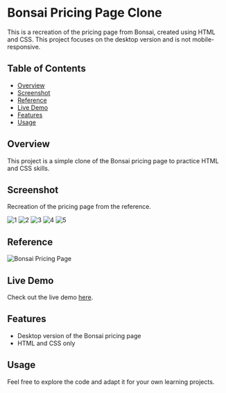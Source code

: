 # Bonsai Pricing Page Clone

This is a recreation of the pricing page from Bonsai, created using HTML and CSS. This project focuses on the desktop version and is not mobile-responsive.

## Table of Contents

- [Overview](#overview)
- [Screenshot](#screenshot)
- [Reference](#overview)
- [Live Demo](#live-demo)
- [Features](#features)
- [Usage](#usage)

## Overview

This project is a simple clone of the Bonsai pricing page to practice HTML and CSS skills.

## Screenshot
Recreation of the pricing page from the reference.

![1](https://github.com/user-attachments/assets/91248a84-c812-4a0e-82b7-f9c419d7ea4c)
![2](https://github.com/user-attachments/assets/29bd9e01-2ba5-4913-9cd0-3f30a262fdec)
![3](https://github.com/user-attachments/assets/c4a9f60f-2c7b-4c7b-9242-93c596d0e760)
![4](https://github.com/user-attachments/assets/57fe96c1-3d2c-43cc-a7c2-832d47a271bc)
![5](https://github.com/user-attachments/assets/9cb5aa3e-98b3-49f8-8452-ba9c876209be)

## Reference

![Bonsai Pricing Page](https://github.com/user-attachments/assets/980ce275-4923-4990-bcba-de4b4b606792)

## Live Demo

Check out the live demo [here](https://vasanthrs-dev.github.io/bonsai/).

## Features

- Desktop version of the Bonsai pricing page
- HTML and CSS only

## Usage

Feel free to explore the code and adapt it for your own learning projects.

